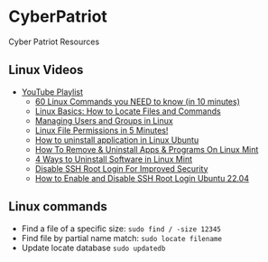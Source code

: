 # CyberPatriot
Cyber Patriot Resources

## Linux Videos
- [YouTube Playlist](https://youtube.com/playlist?list=PLTRcakt6ZFrqzztyoZcVnI4xvJ3jQlHtN&si=pfpshgE0nChTDx5_)
  -  [60 Linux Commands you NEED to know (in 10 minutes)](https://youtu.be/gd7BXuUQ91w?si=JaXijuoCnGyqj7D5)
  -  [Linux Basics: How to Locate Files and Commands](https://youtu.be/8hnxsLrJxCg?si=BwlbEMRw3eWmVjLX)
  -  [Managing Users and Groups in Linux](https://youtu.be/bI3Ta0-7xCw?si=5WLy4txt7VrsdVmA)
  -  [Linux File Permissions in 5 Minutes!](https://youtu.be/LnKoncbQBsM?si=LLo2np5o_WEE-6Mf)
  -  [How to uninstall application in Linux Ubuntu](https://youtu.be/ELgiPsbiUhQ?si=Pc8SvrB6EPMSadMd)
  -  [How To Remove & Uninstall Apps & Programs On Linux Mint](https://youtu.be/WZz9yQ66VEk?si=UcR7SZqKZeBdgenN)
  -  [4 Ways to Uninstall Software in Linux Mint](https://youtu.be/VvFySmPKabg?si=xBfRuMp99L3d4TXG)
  -  [Disable SSH Root Login For Improved Security](https://youtu.be/Bz3QK5Esg5E?si=3L_JoP-b_cCAnTIY)
  -  [How to Enable and Disable SSH Root Login Ubuntu 22.04](https://youtu.be/VjB7g8yqYAg?si=EhtMk25p7TZzQRUF)


## Linux commands
  -  Find a file of a specific size: `sudo find / -size 12345`
  -  Find file by partial name match: `sudo locate filename`
  -  Update locate database `sudo updatedb`
